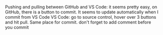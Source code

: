 Pushing and pulling between GitHub and VS Code:
    it seems pretty easy, on GitHub, there is a button to commit. It seems to update automatically when I commit from VS Code
    VS Code: go to source control, hover over 3 buttons and hit pull. Same place for commit. don't forget to add comment before you commit
